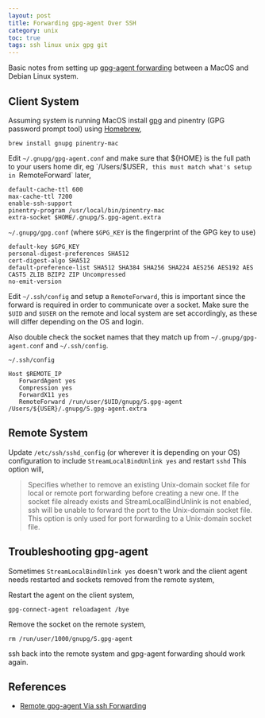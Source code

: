 ```yaml
---
layout: post
title: Forwarding gpg-agent Over SSH
category: unix
toc: true
tags: ssh linux unix gpg git
---
```


Basic notes from setting up [gpg-agent forwarding](https://wiki.gnupg.org/AgentForwarding) between a MacOS and Debian Linux system.

## Client System

Assuming system is running MacOS install [gpg](https://gnupg.org/) and pinentry (GPG password prompt tool) using [Homebrew](https://brew.sh/),

```shell
brew install gnupg pinentry-mac
```


Edit `~/.gnupg/gpg-agent.conf` and make sure that ${HOME} is the full path to your users home dir, eg `/Users/$USER`, this must match what's setup in `RemoteForward` later,

```
default-cache-ttl 600
max-cache-ttl 7200
enable-ssh-support
pinentry-program /usr/local/bin/pinentry-mac
extra-socket $HOME/.gnupg/S.gpg-agent.extra
```

`~/.gnupg/gpg.conf` (where `$GPG_KEY` is the fingerprint of the GPG key to use)

```
default-key $GPG_KEY
personal-digest-preferences SHA512
cert-digest-algo SHA512
default-preference-list SHA512 SHA384 SHA256 SHA224 AES256 AES192 AES CAST5 ZLIB BZIP2 ZIP Uncompressed
no-emit-version
```

Edit `~/.ssh/config` and setup a `RemoteForward`, this is important since the forward is required in order to communicate over a socket. Make sure the `$UID` and `$USER` on the remote and local system are set accordingly, as these will differ depending on the OS and login.

Also double check the socket names that they match up from `~/.gnupg/gpg-agent.conf` and `~/.ssh/config`.

`~/.ssh/config`
```
Host $REMOTE_IP
   ForwardAgent yes
   Compression yes
   ForwardX11 yes
   RemoteForward /run/user/$UID/gnupg/S.gpg-agent /Users/${USER}/.gnupg/S.gpg-agent.extra
```

## Remote System

Update `/etc/ssh/sshd_config` (or wherever it is depending on your OS) configuration to include `StreamLocalBindUnlink yes` and restart `sshd` This option will,

>Specifies whether to remove an existing Unix-domain socket file for local or remote port forwarding before creating a new one.  If the socket file already exists and StreamLocalBindUnlink is not enabled, ssh will be unable to forward the port to the Unix-domain socket file. This option is only used for port forwarding to a Unix-domain socket file.


## Troubleshooting gpg-agent

Sometimes `StreamLocalBindUnlink yes` doesn't work and the client agent needs restarted and sockets removed from the remote system,

Restart the agent on the client system,

```
gpg-connect-agent reloadagent /bye
```

Remove the socket on the remote system,

```
rm /run/user/1000/gnupg/S.gpg-agent
```

ssh back into the remote system and gpg-agent forwarding should work again.

## References

- [Remote gpg-agent Via ssh Forwarding](https://web.archive.org/web/20190423113837/https://www.isi.edu/~calvin/gpgagent.htm)
